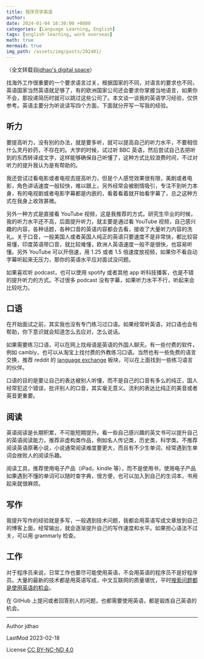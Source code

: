 ```yaml
---
title: 程序员学英语
author: 
date: 2024-01-04 16:30:00 +0800
categories: [Language Learning, English]
tags: [english learning, work overseas]
math: true
mermaid: true
img_path: /assets/img/posts/202401/
---
```


（全文转载自[jdhao's digital space](https://jdhao.github.io/2023/02/18/work_overseas_english/)）



找海外工作很重要的一个要求语言过关，根据国家的不同，对语言的要求也不同，英语国家当然英语就足够了，有的欧洲国家公司还会要求你掌握当地语言，如果你不会，那投递简历时就可以跳过这些公司了。本文谈一谈我的英语学习经验，仅供参考。英语主要分为听说读写四个方面，下面就分开写一写我的经验。

## 听力

要提高听力，没有别的办法，就是要多听，就可以提高自己的听力水平，不要相信什么灵丹妙药，不存在的。大学的时候，试过听 BBC 英语，然后尝试自己去把听到的东西转译成文字，这样能够确保自己听懂了，这种方式比较浪费时间，不过对听力的提升我认为是有帮助的。

我还尝试过看电影或者电视去提高听力，但是个人感觉效果很有限，美剧或者电影，角色讲话速度一般较快，难以跟上，另外经常会被剧情吸引，专注不到听力本身，有的电视剧或者电影字幕都是内嵌的，看着看着就开始看字幕了，总之这种方式在我身上收效甚微。

另外一种方式是直接看 YouTube 视频，这是我推荐的方式。研究生毕业的时候，我的听力水平还不高，后面提升听力，就主要是通过看 YouTube 视频，自己感兴趣的内容，各种话题，各种口音的英语内容都会去看，接收了大量听力内容的洗礼。关于口音，一般美国人或者英国人纯正的英语只要速度不是非常快，都比较容易懂，印度英语带口音，就比较难懂，欧洲人英语速度一般不是很快，也容易听懂。另外 YouTube 可以开倍速，用 1.25 或者 1.5 倍速度放视频，如果你不看自动字幕听起来无压力，那你的英语水平应对面试没问题。

如果喜欢听 podcast，也可以使用 spotify 或者其他 app 听科技播客，也是不错的提升听力的方式。不过很多 podcast 没有字幕，如果听力水平不行，听起来会比较吃力。

## 口语

在开始面试之前，其实我也没有专门练习过口语。如果经常听英语，对口语也会有帮助，你下意识就会知道怎么去应对，怎么说话。

如果需要练习口语，可以在网上找母语是英语的外国人聊天。有一些付费的软件，例如 cambly，也可以从淘宝上找付费的外教练习口语。当然也有一些免费的语言交换，推荐 reddit 的 [language exchange](https://www.reddit.com/r/language_exchange/) 板块，可以在上面找到一些练习语言的伙伴。

口语的目的是要让自己的表达被别人听懂，而不是自己的口音有多么的纯正，国人经常犯这个错误，批评别人的口音，其实毫无意义。流利的表达比纯正的美音或者英音更重要。

## 阅读

英语阅读是长期积累，不可能短期提升。看一些自己感兴趣的英文书可以提升自己的英语阅读能力，推荐非虚构类作品，例如名人传记类，历史类，科学类。不推荐阅读英语原著小说，小说通常阅读难度要更大，而且有不少生单词，经常遇到生单词会挫败人的阅读乐趣。

阅读工具，推荐使用电子产品（iPad，kindle 等），而不是使用书，使用电子产品如果遇到不懂的单词可以随时查字典，很方便，也可以加入到自己的生词本，书用起来就很麻烦。

## 写作

我提升写作的经验就是多写，一般遇到技术问题，我都会用英语写成文章放到自己的博客上面，经常输出，就会逐渐提升自己的写作速度和水平。如果担心语法不过关，可以用 grammarly 检查。

## 工作

对于程序员来说，日常工作也要尽可能使用英语，不会用英语的程序员不是好程序员。大量的最新的技术都是用英语写成，中文互联网的质量堪忧，平时[搜索问题都是](https://jdhao.github.io/2020/01/22/why_use_english_and_google/)[使用英语的机会](https://jdhao.github.io/2020/05/09/search_for_solution_with_web_engine/#使用英文搜索)。

在 GitHub 上提问或者回答别人的问题，也都需要使用英语，都是锻炼自己英语的机会。



---


Author jdhao

LastMod 2023-02-18

License [CC BY-NC-ND 4.0](https://creativecommons.org/licenses/by-nc-nd/4.0/)

